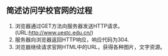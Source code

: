 ## 简述访问学校官网的过程
1. 浏览器通过GET方法向服务器发送HTTP请求。(URL:http://www.uestc.edu.cn/)
2. 服务器向浏览器返回HTTP响应，响应代码为304.
3. 浏览器继续请求官网HTML中的URL，获得各种图片，文字资源。